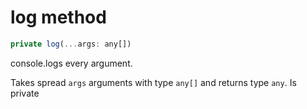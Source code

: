 # log method

```js
private log(...args: any[])
```

console.logs every argument.

Takes spread `args` arguments with type `any[]` and returns type `any`. Is private
